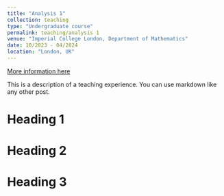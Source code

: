 ```yaml
---
title: "Analysis 1"
collection: teaching
type: "Undergraduate course"
permalink: teaching/analysis 1
venue: "Imperial College London, Department of Mathematics"
date: 10/2023 - 04/2024
location: "London, UK"
---
```


[More information here](https://www.imperial.ac.uk/computing/current-students/courses/math40002/)

This is a description of a teaching experience. You can use markdown like any other post.

Heading 1
======

Heading 2
======

Heading 3
======
